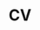 ---
title: "CV"
#excerpt: "Short description of portfolio item number 1<br/><img src='/images/500x300.png'>"
cvurl: 'http://academicpages.github.io/files/JP_CV.pdf'

---